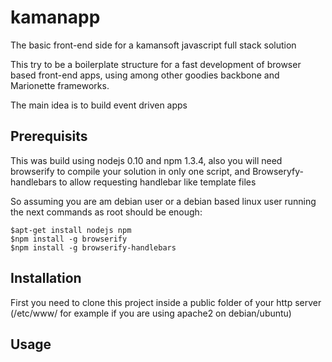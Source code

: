 # kamanapp

The basic front-end side for a kamansoft javascript full stack solution

This try to be a boilerplate structure for a fast development of 
browser based front-end apps, using among other goodies backbone and 
Marionette frameworks.

The main idea is to build event driven apps 


## Prerequisits

This was build using nodejs 0.10  and npm  1.3.4, also you will need 
browserify to compile your solution in only one script, and 
Browseryfy-handlebars to allow requesting handlebar like template files


So assuming you are am debian user or a debian based linux user  running
the next commands as root should be enough: 
  
    $apt-get install nodejs npm 
    $npm install -g browserify 
    $npm install -g browserify-handlebars


## Installation

First you need to clone this project inside a public folder of your http 
server (/etc/www/ for example if you are using apache2 on debian/ubuntu)



## Usage